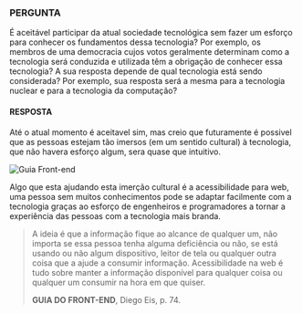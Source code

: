 ### PERGUNTA 

É aceitável participar da atual sociedade tecnológica sem fazer um esforço para conhecer os
fundamentos dessa tecnologia? Por exemplo, os membros de uma democracia cujos votos
geralmente determinam como a tecnologia será conduzida e utilizada têm a obrigação de conhecer essa tecnologia? A sua resposta depende de qual tecnologia está sendo considerada?
Por exemplo, sua resposta será a mesma para a tecnologia nuclear e para a tecnologia da computação?

#### RESPOSTA

Até o atual momento é aceitavel sim, mas creio que futuramente é possivel que as pessoas estejam tão imersos (em um sentido cultural) à tecnologia, que não havera esforço algum, sera quase que intuitivo.

![Guia Front-end](https://encrypted-tbn0.gstatic.com/images?q=tbn%3AANd9GcRc0leIn0PwbDN_2WCJfFAvLLI31TMLQSbRehYIU8J8_ibuN5HN)

Algo que esta ajudando esta imerção cultural é a acessibilidade para web, uma pessoa sem muitos conhecimentos pode se adaptar facilmente com a tecnologia graças ao esforço de engenheiros e programadores a tornar a experiência das pessoas com a tecnologia mais branda.

> A ideia é que a informação fique ao alcance de qualquer um, não importa se essa pessoa tenha alguma deficiência ou não, se está usando ou não algum dispositivo, leitor de tela ou qualquer outra coisa que a ajude a consumir informação. Acessibilidade na web é tudo sobre manter a informação disponível para qualquer coisa ou qualquer um consumir na hora em que quiser.
>
> **GUIA DO FRONT-END**, Diego Eis, p. 74.
